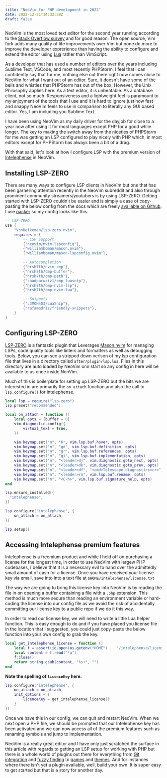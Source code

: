 ```yaml
---
title: "NeoVim for PHP development in 2022"
date: 2022-12-21T14:33:58Z
draft: false
---
```


NeoVim is the most loved text editor for the second year running according to the [Stack Overflow survey](https://insights.stackoverflow.com/survey/2021#section-most-loved-dreaded-and-wanted-collaboration-tools)
and for good reason. The open source, Vim fork adds many quality of life improvements over Vim
but none do more to improve the developer exprerience than having the ability to configure and extend the editor using [Lua](https://www.lua.org/) rather than VimScript.

As a developer that has used a number of editors over the years including Sublime Text, VSCode, and most recently PHPStorm, I feel that I can confidently say that for 
me, nothing else out there right now comes close to NeoVim for what I want out of an editor. Sure, it doesn't have some of the bells and whistles that PHPStorm has out of 
the box; However, the Unix Philosophy applies here. As a text editor, it is unbeatable. As a database client, not so much. Responsiveness and a lightweight feel is paramount to
my enjoyment of the tools that I use and it is hard to ignore just how fast and snappy NeoVim feels to use in comparison to literally any GUI based editor. Yes, I am including you Sublime Text.

I have been using NeoVim as my daily driver for the dayjob for close to a year now after using it for most languages except PHP for a good while longer.
The key to making the switch away from the niceties of PHPStorm for me was getting an LSP configured to play nicely with PHP which, in most editors except for PHPStorm has always been a bit of a drag.

With that said, let's look at how I configure LSP with the premium version of [Intelephense](https://intelephense.com/) in NeoVim.

## Installing LSP-ZERO

There are many ways to configure LSP clients in NeoVim but one that has been garnering attention recently in the NeoVim subreddit and also through prominent community streamers/youtubers is by using LSP-ZERO.
Getting started with LSP-ZERO couldn't be easier and is simply a case of copy-pasting the below config from the docs which are freely [available on Github](https://github.com/VonHeikemen/lsp-zero.nvim).
I use [packer](https://github.com/wbthomason/packer.nvim) so my config looks like this.
```Lua
-- LSP-ZERO
use {
    "VonHeikemen/lsp-zero.nvim",
    requires = {
        -- LSP Support
        {"neovim/nvim-lspconfig"},
        {"williamboman/mason.nvim"},
        {"williamboman/mason-lspconfig.nvim"},

        -- Autocompletion
        {"hrsh7th/nvim-cmp"},
        {"hrsh7th/cmp-buffer"},
        {"hrsh7th/cmp-path"},
        {"saadparwaiz1/cmp_luasnip"},
        {"hrsh7th/cmp-nvim-lsp"},
        {"hrsh7th/cmp-nvim-lua"},

        -- Snippets
        {"L3MON4D3/LuaSnip"},
        {"rafamadriz/friendly-snippets"},
    }
}

```

## Configuring LSP-ZERO

[LSP-ZERO](https://github.com/VonHeikemen/lsp-zero.nvim) is a fantastic plugin that Leverages [Mason.nvim](https://github.com/williamboman/mason.nvim) for managing LSPs, code quality tools like linters and formatters as well as debugging tools.
Below, you can see a stripped down verison of my lsp configuration file that lives in a directory called `after/plugin/lsp.lua`. Files in this directory are auto loaded by NeoVim onn start
so any config in here will be available to us once inside NeoVim.

Much of this is boilerplate for setting up LSP-ZERO but the bits we are interested in are primarily the `on_attach` function,and also the call to `lsp.configure()` for intelephense.
```Lua
local lsp = require("lsp-zero")
lsp.preset("recommended")

local on_attach = function ()
    local opts = {buffer = 0}
    vim.diagnostic.config({
        virtual_text = true,
    })

    vim.keymap.set("n", "K", vim.lsp.buf.hover, opts)
    vim.keymap.set("n", "gd", vim.lsp.buf.definition, opts)
    vim.keymap.set("n", "gr", vim.lsp.buf.references, opts)
    vim.keymap.set("n", "gi", vim.lsp.buf.implementation, opts)
    vim.keymap.set("n", "<leader>dj", vim.diagnostic.goto_next, opts)
    vim.keymap.set("n", "<leader>dk", vim.diagnostic.goto_prev, opts)
    vim.keymap.set("n", "<leader>df", "<cmd>Telescope diagnostics<cr>", opts)
    vim.keymap.set("n", "<leader>rn", vim.lsp.buf.rename, opts)
    vim.keymap.set("n", "<C-h>", vim.lsp.buf.signature_help, opts)
end

lsp.ensure_installed({
  "intelephense",
})

lsp.configure("intelephense", {
    on_attach = on_attach,
})

lsp.setup()
```

## Accessing Intelephense premium features

Intelephense is a freemium product and while I held off on purchasing a license for the longest time, in order to use NeoVim with largew PHP codebases, I believe
that it is a necessary evil to hand over the admittedly small amount of cash for a license. Once you have received your license key via email, save into into a text file at 
`$HOME/intelephense/license.txt`

The way we are going to bring this license key into NeoVim is by reading the file in on opening a buffer containing a file with a `.php` extension. This method is much more secure than reading 
an environment variable or hard-coding the license into our config file as we avoid the risk of accidentally committing our license key to a public repo if we do it this way.

In order to read our license key, we will need to write a little Lua helper function. This is easy enough to do and if you have placed you license file in the location that I suggested, you could just copy-paste
the below function into your own config to grab the key.

```Lua
local get_intelephense_license = function ()
    local f = assert(io.open(os.getenv("HOME") .. "/intelephense/license.txt", "rb"))
    local content = f:read("*a")
    f:close()
    return string.gsub(content, "%s+", "")
end
```

**Note the spelling of `licenceKey` here.**
```Lua
lsp.configure("intelephense", {
    on_attach = on_attach,
    init_options = {
        licenceKey = get_intelephense_license()
    }
})
```
Once we have this in our config, we can quit and restart NeoVim. When we next open a PHP file, we should be prompted that our Intelephense key has been activated and we can now access all of the
premium features such as renaming symbols and jump to implementation.

NeoVim is a really great editor and I have only just scratched the surface in this article with regards to getting an LSP setup for working with PHP but there is a whole world of plugins out there for everything
from [Git integration](https://github.com/tpope/vim-fugitive) and [fuzzy finding](https://github.com/nvim-telescope/telescope.nvim) to [games](https://github.com/ThePrimeagen/vim-be-good) 
and [themes](https://github.com/Mofiqul/vscode.nvim). And for instances where there isn't yet a plugin available, well, build your own. It is super easy to get started but that is a story for another day.
